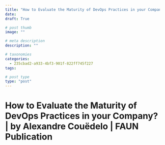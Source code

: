 ```yaml
---
title: "How to Evaluate the Maturity of DevOps Practices in your Company? | by Alexandre Couëdelo | FAUN Publication"
date: 
draft: True

# post thumb
image: ""

# meta description
description: ""

# taxonomies
categories:
  - 235cbad2-a933-4bf3-901f-822ff745f227
tags:

# post type
type: "post"
---
```


# How to Evaluate the Maturity of DevOps Practices in your Company? | by Alexandre Couëdelo | FAUN Publication